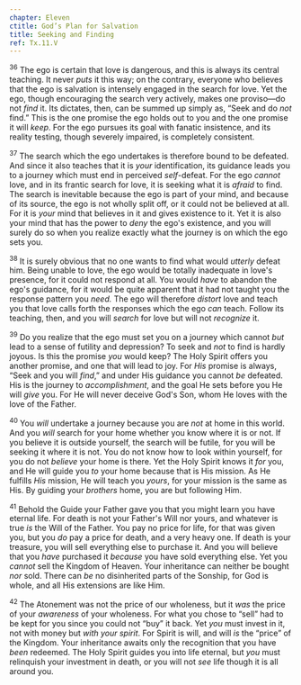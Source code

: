 ```yaml
---
chapter: Eleven
ctitle: God’s Plan for Salvation
title: Seeking and Finding
ref: Tx.11.V
---
```


<sup>36</sup> The ego is certain that love is dangerous, and this is always its
central teaching. It never *puts* it this way; on the contrary, everyone
who believes that the ego is salvation is intensely engaged in the
search for love. Yet the ego, though encouraging the search very
actively, makes one proviso—do not *find* it. Its dictates, then, can be
summed up simply as, “Seek and do *not* find.” This is the one promise
the ego holds out to you and the one promise it will *keep*. For the ego
pursues its goal with fanatic insistence, and its reality testing,
though severely impaired, is completely consistent.

<sup>37</sup> The search which the ego undertakes is therefore bound to be
defeated. And since it also teaches that it is *your* identification,
its guidance leads you to a journey which must end in perceived
*self*\-defeat. For the ego *cannot* love, and in its frantic search for
love, it is seeking what it is *afraid* to find. The search is
inevitable because the ego is part of your mind, and because of its
source, the ego is not wholly split off, or it could not be believed at
all. For it is *your* mind that believes in it and gives existence to
it. Yet it is also your mind that has the power to *deny* the ego's
existence, and you will surely do so when you realize exactly what the
journey is on which the ego sets you.

<sup>38</sup> It is surely obvious that no one wants to find what would *utterly*
defeat him. Being unable to love, the ego would be totally inadequate in
love's presence, for it could not respond at all. You would *have* to
abandon the ego's guidance, for it would be quite apparent that it had
not taught you the response pattern you *need.* The ego will therefore
*distort* love and teach you that love calls forth the responses which
the ego *can* teach. Follow its teaching, then, and you will *search*
for love but will not *recognize* it.

<sup>39</sup> Do you realize that the ego must set you on a journey which cannot
*but* lead to a sense of futility and depression? To seek and *not* to
find is hardly joyous. Is this the promise *you* would keep? The Holy
Spirit offers you another promise, and one that will lead to joy. For
*His* promise is always, “Seek and you will *find*,” and under His
guidance you cannot *be* defeated. His is the journey to
*accomplishment*, and the goal He sets before you He will *give* you.
For He will never deceive God's Son, whom He loves with the love of the
Father.

<sup>40</sup> You *will* undertake a journey because you are *not* at home in this
world. And you *will* search for your home whether you know where it is
or not. If you believe it is outside yourself, the search will be
futile, for you will be seeking it where it is not. You do not know how
to look within yourself, for you do not *believe* your home is there.
Yet the Holy Spirit knows it *for* you, and He will guide you *to* your
home because that is His mission. As He fulfills *His* mission, He will
teach you *yours*, for your mission is the same as His. By guiding your
*brothers* home, you are but following Him.

<sup>41</sup> Behold the Guide your Father gave you that you might learn you have
eternal life. For death is not your Father's Will nor yours, and
whatever is true *is* the Will of the Father. You pay no price for life,
for that was given you, but you *do* pay a price for death, and a very
heavy one. If death is your treasure, you will sell everything else to
purchase it. And you will believe that you *have* purchased it *because*
you have sold everything else. Yet you *cannot* sell the Kingdom of
Heaven. Your inheritance can neither be bought *nor* sold. There can
*be* no disinherited parts of the Sonship, for God is whole, and all His
extensions are like Him.

<sup>42</sup> The Atonement was not the price of our wholeness, but it *was* the
price of your *awareness* of your wholeness. For what you chose to
“sell” had to be kept for you since you could not “buy” it back. Yet
*you* must invest in it, not with money but *with your spirit*. For
Spirit is will, and will *is* the “price” of the Kingdom. Your
inheritance awaits only the recognition that you have *been* redeemed.
The Holy Spirit guides you into life eternal, but *you* must relinquish
your investment in death, or you will not *see* life though it is all
around you.

